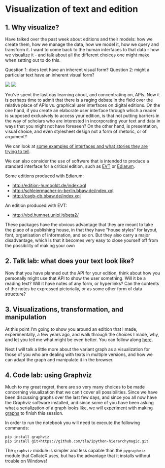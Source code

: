 # Visualization of text and edition

## 1. Why visualize?

Have talked over the past week about editions and their models: how we create them, how we manage the data, how we model it, how we query and transform it. I want to come back to the human interfaces to that data - how we visualize it - and talk about all the different choices one might make when setting out to do this.

Question 1: does text have an inherent visual form? 
Question 2: might a particular text have an inherent visual form? 

<img src="images/blake.jpg">

<img src="../week_2/Images/EasterWings.jpg">

You've spent the last day learning about, and concentrating on, APIs. Now it is perhaps time to admit that there is a raging debate in the field over the relative place of APIs vs. graphical user interfaces on digital editions. On the one hand, if you create an elaborate user interface through which a reader is supposed exclusively to access your edition, is that not putting barriers in the way of scholars who are interested in incorporating your text and data in ways that you might not have foreseen? On the other hand, is presentation, visual choice, and even stylesheet design not a form of rhetoric, or of argument?

We can look at [some examples of interfaces and what stories they are trying to tell](../week_2/sample_visualizations.md).

We can also consider the use of software that is intended to produce a standard interface for a critical edition, such as <a href="https://visualizationtechnology.wordpress.com">EVT</a> or <a href="http://www.bbaw.de/telota/software/ediarum">Ediarum</a>. 

Some editions produced with Ediarum:
* http://edition-humboldt.de/index.xql
* http://schleiermacher-in-berlin.bbaw.de/index.xql
* http://cagb-db.bbaw.de/index.xql

An edition produced with EVT:
* http://vbd.humnet.unipi.it/beta2/

These packages have the obvious advantage that they are meant to take the place of a publishing house, in that they have "house styles" for layout, font, organisation of information, and so on. But they also carry a major disadvantage, which is that it becomes very easy to close yourself off from the possibility of making your own 


## 2. Talk lab: what does your text look like?

Now that you have planned out the API for your edition, think about how you personally might use that API to show the user something. Will it be a reading text? Will it have notes of any form, or hyperlinks? Can the contents of the notes be expressed pictorially, or as some other form of data structure?

## 3. Visualizations, transformation, and manipulation

At this point I'm going to show you around an edition that I made, experimentally, a few years ago, and walk through the choices I made, why, and let you tell me what might be even better. You can follow along <a href="https://byzantini.st/ChronicleME/">here</a>.

Next I will talk a little more about the variant graph as a visualization for those of you who are dealing with texts in multiple versions, and how we can adapt the graph and manipulate it in the browser.

## 4. Code lab: using Graphviz

Much to my great regret, there are so very many choices to be made concerning visualization that we can't cover all possibilities. Since we have been discussing graphs over the last few days, and since you all now have the Graphviz software installed, and since some of you have been asking what a serialization of a graph looks like, we will <a href="graphs_networks.ipynb">experiment with making graphs</a> to finish this session.

In order to run the notebook you will need to execute the following commands:

	pip install graphviz
	pip install git+https://github.com/tla/ipython-hierarchymagic.git

The `graphviz` module is simpler and less capable than the `pygraphviz` module that CollateX uses, but has the advantage that it installs without trouble on Windows!
